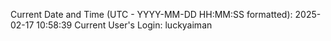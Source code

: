 Current Date and Time (UTC - YYYY-MM-DD HH:MM:SS formatted): 2025-02-17 10:58:39
Current User's Login: luckyaiman

